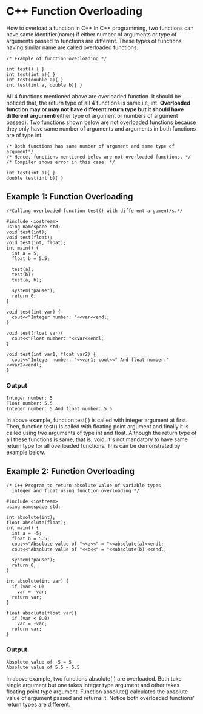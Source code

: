 # C++ Function Overloading
How to overload a function in C++
In C++ programming, two functions can have same identifier(name) if either number of arguments or type of arguments passed to functions are different. These types of functions having similar name are called overloaded functions.

```
/* Example of function overloading */ 

int test() { } 
int test(int a){ } 
int test(double a){ } 
int test(int a, double b){ }
```

All 4 functions mentioned above are overloaded function. It should be noticed that, the return type of all 4 functions is same,i.e, int. **Overloaded function may or may not have different return type but it should have different argument**(either type of argument or numbers of argument passed). Two functions shown below are not overloaded functions because they only have same number of arguments and arguments in both functions are of type int.

```
/* Both functions has same number of argument and same type of argument*/ 
/* Hence, functions mentioned below are not overloaded functions. */ 
/* Compiler shows error in this case. */ 

int test(int a){ } 
double test(int b){ }
```

## Example 1: Function Overloading
```
/*Calling overloaded function test() with different argument/s.*/ 

#include <iostream> 
using namespace std; 
void test(int); 
void test(float); 
void test(int, float); 
int main() { 
  int a = 5; 
  float b = 5.5; 
  
  test(a); 
  test(b); 
  test(a, b); 
  
  system("pause"); 
  return 0; 
} 

void test(int var) { 
  cout<<"Integer number: "<<var<<endl; 
} 

void test(float var){ 
  cout<<"Float number: "<<var<<endl; 
} 

void test(int var1, float var2) { 
  cout<<"Integer number: "<<var1; cout<<" And float number:"<<var2<<endl; 
}
```

### Output
```
Integer number: 5
Float number: 5.5
Integer number: 5 And float number: 5.5
```

In above example, function test( ) is called with integer argument at first. Then, function test() is called with floating point argument and finally it is called using two arguments of type int and float. Although the return type of all these functions is same, that is, void, it's not mandatory to have same return type for all overloaded functions. This can be demonstrated by example below.

## Example 2: Function Overloading
```
/* C++ Program to return absolute value of variable types 
  integer and float using function overloading */ 

#include <iostream>
using namespace std;

int absolute(int);
float absolute(float);
int main() { 
  int a = -5; 
  float b = 5.5; 
  cout<<"Absolute value of "<<a<<" = "<<absolute(a)<<endl; 
  cout<<"Absolute value of "<<b<<" = "<<absolute(b) <<endl; 
  
  system("pause"); 
  return 0; 
} 

int absolute(int var) { 
  if (var < 0) 
    var = -var; 
  return var; 
} 

float absolute(float var){ 
  if (var < 0.0) 
    var = -var; 
  return var; 
}
```

### Output
```
Absolute value of -5 = 5
Absolute value of 5.5 = 5.5
```
In above example, two functions absolute( ) are overloaded. Both take single argument but one takes integer type argument and other takes floating point type argument. Function absolute() calculates the absolute value of argument passed and returns it. Notice both overloaded functions' return types are different.
